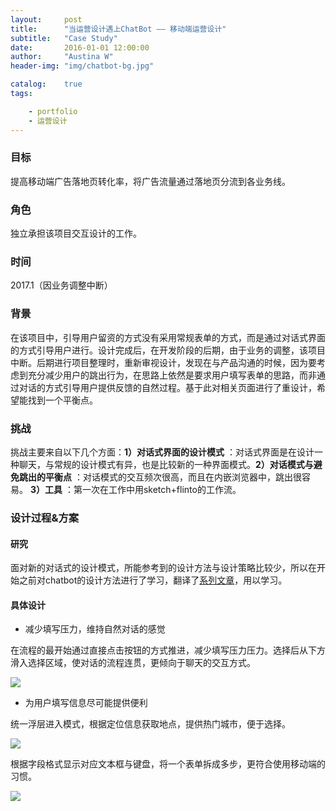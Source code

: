 ```yaml
---
layout:     post
title:      "当运营设计遇上ChatBot —— 移动端运营设计"
subtitle:   "Case Study"
date:       2016-01-01 12:00:00
author:     "Austina W"
header-img: "img/chatbot-bg.jpg"

catalog:    true
tags:

    - portfolio
    - 运营设计
---
```


### 目标

提高移动端广告落地页转化率，将广告流量通过落地页分流到各业务线。



### 角色

独立承担该项目交互设计的工作。



### 时间

2017.1（因业务调整中断）



### 背景

在该项目中，引导用户留资的方式没有采用常规表单的方式，而是通过对话式界面的方式引导用户进行。设计完成后，在开发阶段的后期，由于业务的调整，该项目中断。后期进行项目整理时，重新审视设计，发现在与产品沟通的时候，因为要考虑到充分减少用户的跳出行为，在思路上依然是要求用户填写表单的思路，而非通过对话的方式引导用户提供反馈的自然过程。基于此对相关页面进行了重设计，希望能找到一个平衡点。



### 挑战

挑战主要来自以下几个方面：**1）对话式界面的设计模式** ：对话式界面是在设计一种聊天，与常规的设计模式有异，也是比较新的一种界面模式。**2）对话模式与避免跳出的平衡点** ：对话模式的交互频次很高，而且在内嵌浏览器中，跳出很容易。 **3）工具** ：第一次在工作中用sketch+flinto的工作流。



### 设计过程&方案

#### 研究

面对新的对话式的设计模式，所能参考到的设计方法与设计策略比较少，所以在开始之前对chatbot的设计方法进行了学习，翻译了[系列文章](https://hexapod2015.github.io/AustinaBlog/tags/#Chatbot)，用以学习。



#### 具体设计



- 减少填写压力，维持自然对话的感觉

在流程的最开始通过直接点击按钮的方式推进，减少填写压力压力。选择后从下方滑入选择区域，使对话的流程连贯，更倾向于聊天的交互方式。

![](http://omqsjp4nk.bkt.clouddn.com/Artboard.jpg)

- 为用户填写信息尽可能提供便利

统一浮层进入模式，根据定位信息获取地点，提供热门城市，便于选择。

![](http://omqsjp4nk.bkt.clouddn.com/Artboard%202.jpg)

根据字段格式显示对应文本框与键盘，将一个表单拆成多步，更符合使用移动端的习惯。

![](http://omqsjp4nk.bkt.clouddn.com/Artboard%203.jpg)
